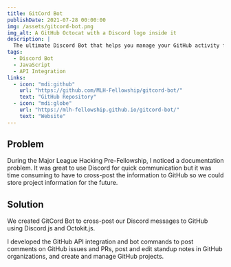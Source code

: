 ```yaml
---
title: GitCord Bot
publishDate: 2021-07-28 00:00:00
img: /assets/gitcord-bot.png
img_alt: A GitHub Octocat with a Discord logo inside it
description: |
  The ultimate Discord Bot that helps you manage your GitHub activity from Discord.
tags:
  - Discord Bot
  - JavaScript
  - API Integration
links:
  - icon: "mdi:github"
    url: "https://github.com/MLH-Fellowship/gitcord-bot/"
    text: "GitHub Repository"
  - icon: "mdi:globe"
    url: "https://mlh-fellowship.github.io/gitcord-bot/"
    text: "Website"
---
```


## Problem

During the Major League Hacking Pre-Fellowship, I noticed a documentation problem. It was great to use Discord for quick communication but it was time consuming to have to cross-post the information to GitHub so we could store project information for the future.

## Solution

We created GitCord Bot to cross-post our Discord messages to GitHub using Discord.js and Octokit.js. 

I developed the GitHub API integration and bot commands to post comments on GitHub issues and PRs, post and edit standup notes in GitHub organizations, and create and manage GitHub projects.